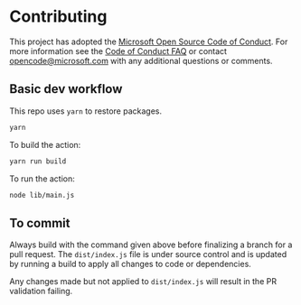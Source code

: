 # Contributing

This project has adopted the [Microsoft Open Source Code of
Conduct](https://opensource.microsoft.com/codeofconduct/).
For more information see the [Code of Conduct
FAQ](https://opensource.microsoft.com/codeofconduct/faq/) or
contact [opencode@microsoft.com](mailto:opencode@microsoft.com)
with any additional questions or comments.

## Basic dev workflow

This repo uses `yarn` to restore packages.

```bash
yarn
```

To build the action:

```bash
yarn run build
```

To run the action:

```bash
node lib/main.js
```

## To commit

Always build with the command given above before finalizing a branch for a pull request.
The `dist/index.js` file is under source control and is updated by running a build to apply
all changes to code or dependencies.

Any changes made but not applied to `dist/index.js` will result in the PR validation failing.
